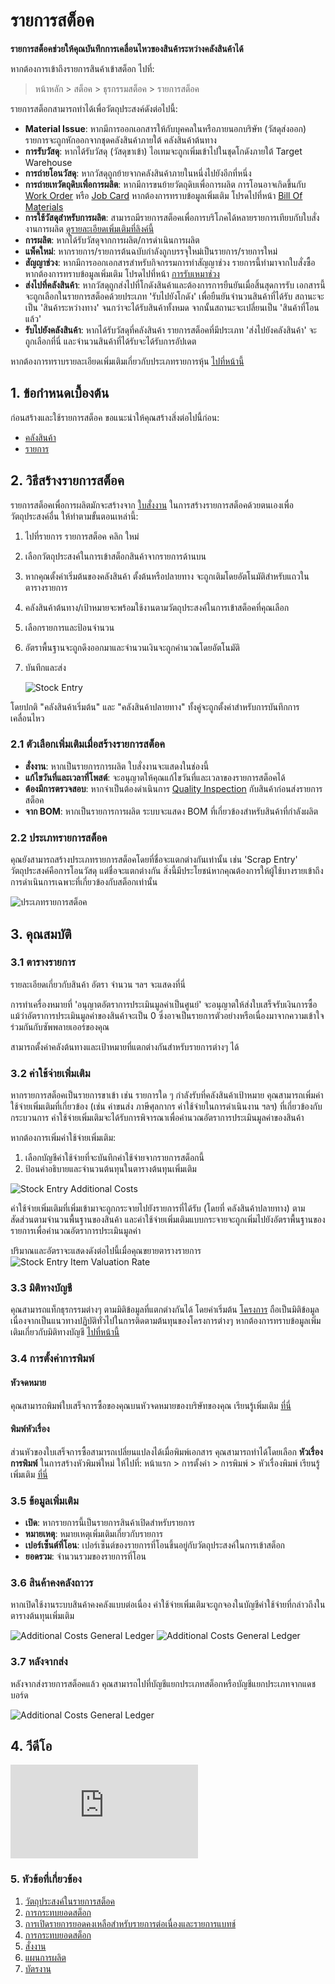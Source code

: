 <!-- add-breadcrumbs -->
# รายการสต็อค

**รายการสต็อคช่วยให้คุณบันทึกการเคลื่อนไหวของสินค้าระหว่างคลังสินค้าได้**

หากต้องการเข้าถึงรายการสินค้าเข้าสต็อก ไปที่:
> หน้าหลัก > สต็อค > ธุรกรรมสต็อค > รายการสต็อค

รายการสต็อกสามารถทำได้เพื่อวัตถุประสงค์ดังต่อไปนี้:

* **Material Issue**: หากมีการออกเอกสารให้กับบุคคลในหรือภายนอกบริษัท (วัสดุส่งออก) รายการจะถูกหักออกจากชุดคลังสินค้าภายใต้ คลังสินค้าต้นทาง
* **การรับวัสดุ**: หากได้รับวัสดุ (วัสดุขาเข้า) ไอเทมจะถูกเพิ่มเข้าไปในชุดโกดังภายใต้ Target Warehouse
* **การถ่ายโอนวัสดุ**: หากวัสดุถูกย้ายจากคลังสินค้าภายในหนึ่งไปยังอีกที่หนึ่ง
* **การถ่ายเทวัตถุดิบเพื่อการผลิต**: หากมีการขนย้ายวัตถุดิบเพื่อการผลิต การโอนอาจเกิดขึ้นกับ [Work Order](/docs/user/manual/th/manufacturing/work-order) หรือ [Job Card](/docs/user/manual/th/manufacturing/job-card) หากต้องการทราบข้อมูลเพิ่มเติม โปรดไปที่หน้า [Bill Of Materials](/docs/user/manual/th/manufacturing/bill-of-materials)
* **การใช้วัสดุสำหรับการผลิต**: สามารถมีรายการสต็อคเพื่อการบริโภคได้หลายรายการเทียบกับใบสั่งงานการผลิต [ดูรายละเอียดเพิ่มเติมที่ลิงค์นี้](/docs/user/manual/th/manufacturing/articles/material_consumption)
* **การผลิต**: หากได้รับวัสดุจากการผลิต/การดำเนินการผลิต
* **แพ็คใหม่**: หากรายการ/รายการต้นฉบับกำลังถูกบรรจุใหม่เป็นรายการ/รายการใหม่
* **สัญญาช่วง**: หากมีการออกเอกสารสำหรับกิจกรรมการทำสัญญาช่วง รายการนี้ทำมาจากใบสั่งซื้อ หากต้องการทราบข้อมูลเพิ่มเติม โปรดไปที่หน้า [การรับเหมาช่วง](/docs/user/manual/th/manufacturing/subcontracting)
* **ส่งไปที่คลังสินค้า**: หากวัสดุถูกส่งไปที่โกดังสินค้าและต้องการการยืนยันเมื่อสิ้นสุดการรับ เอกสารนี้จะถูกเลือกในรายการสต็อคด้วยประเภท 'รับไปยังโกดัง' เพื่อยืนยันจำนวนสินค้าที่ได้รับ สถานะจะเป็น 'สินค้าระหว่างทาง' จนกว่าจะได้รับสินค้าทั้งหมด จากนั้นสถานะจะเปลี่ยนเป็น 'สินค้าที่โอนแล้ว'
* **รับไปยังคลังสินค้า**: หากได้รับวัสดุที่คลังสินค้า รายการสต็อคที่มีประเภท 'ส่งไปยังคลังสินค้า' จะถูกเลือกที่นี่ และจำนวนสินค้าที่ได้รับจะได้รับการอัปเดต

หากต้องการทราบรายละเอียดเพิ่มเติมเกี่ยวกับประเภทรายการหุ้น [ไปที่หน้านี้](/docs/user/manual/th/stock/articles/stock-entry-purpose)


## 1. ข้อกำหนดเบื้องต้น
ก่อนสร้างและใช้รายการสต็อค ขอแนะนำให้คุณสร้างสิ่งต่อไปนี้ก่อน:

* [คลังสินค้า](/docs/user/manual/th/stock/warehouse)
* [รายการ](/docs/user/manual/th/stock/item)


## 2. วิธีสร้างรายการสต็อค
รายการสต็อคเพื่อการผลิตมักจะสร้างจาก [ใบสั่งงาน](/docs/user/manual/th/manufacturing/work-order) ในการสร้างรายการสต็อคด้วยตนเองเพื่อวัตถุประสงค์อื่น ให้ทำตามขั้นตอนเหล่านี้:

1. ไปที่รายการ รายการสต็อค คลิก ใหม่
1. เลือกวัตถุประสงค์ในการเข้าสต็อกสินค้าจากรายการด้านบน
1. หากคุณตั้งค่าเริ่มต้นของคลังสินค้า ตั้งต้นหรือปลายทาง จะถูกเติมโดยอัตโนมัติสำหรับแถวในตารางรายการ
1. คลังสินค้าต้นทาง/เป้าหมายจะพร้อมใช้งานตามวัตถุประสงค์ในการเข้าสต็อคที่คุณเลือก
1. เลือกรายการและป้อนจำนวน
1. อัตราพื้นฐานจะถูกดึงออกมาและจำนวนเงินจะถูกคำนวณโดยอัตโนมัติ
1. บันทึกและส่ง

    <img class="screenshot" alt="Stock Entry" src="{{docs_base_url}}/assets/img/stock/stock-entry.png">

โดยปกติ "คลังสินค้าเริ่มต้น" และ "คลังสินค้าปลายทาง" ทั้งคู่จะถูกตั้งค่าสำหรับการบันทึกการเคลื่อนไหว

### 2.1 ตัวเลือกเพิ่มเติมเมื่อสร้างรายการสต็อค

* **สั่งงาน**: หากเป็นรายการการผลิต ใบสั่งงานจะแสดงในช่องนี้
* **แก้ไขวันที่และเวลาที่โพสต์**: จะอนุญาตให้คุณแก้ไขวันที่และเวลาของรายการสต็อคได้
* **ต้องมีการตรวจสอบ**: หากจำเป็นต้องดำเนินการ [Quality Inspection](/docs/user/manual/th/stock/quality-inspection) กับสินค้าก่อนส่งรายการสต็อค
* **จาก BOM**: หากเป็นรายการการผลิต ระบบจะแสดง BOM ที่เกี่ยวข้องสำหรับสินค้าที่กำลังผลิต

### 2.2 ประเภทรายการสต็อค
คุณยังสามารถสร้างประเภทรายการสต็อคโดยที่ชื่อจะแตกต่างกันเท่านั้น เช่น 'Scrap Entry' วัตถุประสงค์คือการโอนวัสดุ แต่ชื่อจะแตกต่างกัน สิ่งนี้มีประโยชน์หากคุณต้องการให้ผู้ใช้บางรายเข้าถึงการดำเนินการเฉพาะที่เกี่ยวข้องกับสต็อกเท่านั้น

![ประเภทรายการสต็อค](/docs/assets/img/stock/stock-entry-type.png)

## 3. คุณสมบัติ

### 3.1 ตารางรายการ
รายละเอียดเกี่ยวกับสินค้า อัตรา จำนวน ฯลฯ จะแสดงที่นี่

การทำเครื่องหมายที่ 'อนุญาตอัตราการประเมินมูลค่าเป็นศูนย์' จะอนุญาตให้ส่งใบเสร็จรับเงินการซื้อแม้ว่าอัตราการประเมินมูลค่าของสินค้าจะเป็น 0 ซึ่งอาจเป็นรายการตัวอย่างหรือเนื่องมาจากความเข้าใจร่วมกันกับซัพพลายเออร์ของคุณ

สามารถตั้งค่าคลังต้นทางและเป้าหมายที่แตกต่างกันสำหรับรายการต่างๆ ได้

### 3.2 ค่าใช้จ่ายเพิ่มเติม

หากรายการสต็อคเป็นรายการขาเข้า เช่น รายการใด ๆ กำลังรับที่คลังสินค้าเป้าหมาย คุณสามารถเพิ่มค่าใช้จ่ายเพิ่มเติมที่เกี่ยวข้อง (เช่น ค่าขนส่ง ภาษีศุลกากร ค่าใช้จ่ายในการดำเนินงาน ฯลฯ) ที่เกี่ยวข้องกับกระบวนการ ค่าใช้จ่ายเพิ่มเติมจะได้รับการพิจารณาเพื่อคำนวณอัตราการประเมินมูลค่าของสินค้า

หากต้องการเพิ่มค่าใช้จ่ายเพิ่มเติม:

1. เลือกบัญชีค่าใช้จ่ายที่จะบันทึกค่าใช้จ่ายจากรายการสต็อกนี้
1. ป้อนคำอธิบายและจำนวนต้นทุนในตารางต้นทุนเพิ่มเติม

<img class="screenshot" alt="Stock Entry Additional Costs" src="{{docs_base_url}}/assets/img/stock/additional-costs-table.png">

ค่าใช้จ่ายเพิ่มเติมที่เพิ่มเข้ามาจะถูกกระจายไปยังรายการที่ได้รับ (โดยที่ คลังสินค้าปลายทาง) ตามสัดส่วนตามจำนวนพื้นฐานของสินค้า และค่าใช้จ่ายเพิ่มเติมแบบกระจายจะถูกเพิ่มไปยังอัตราพื้นฐานของรายการเพื่อคำนวณอัตราการประเมินมูลค่า

ปริมาณและอัตราจะแสดงดังต่อไปนี้เมื่อคุณขยายตารางรายการ
<img class="screenshot" alt="Stock Entry Item Valuation Rate" src="{{docs_base_url}}/assets/img/stock/stock-entry-item-valuation-rate.png">

### 3.3 มิติทางบัญชี
คุณสามารถแท็กธุรกรรมต่างๆ ตามมิติข้อมูลที่แตกต่างกันได้ โดยค่าเริ่มต้น [โครงการ](/docs/user/manual/th/projects/project) ถือเป็นมิติข้อมูล เนื่องจากเป็นแนวทางปฏิบัติทั่วไปในการติดตามต้นทุนของโครงการต่างๆ หากต้องการทราบข้อมูลเพิ่มเติมเกี่ยวกับมิติทางบัญชี [ไปที่หน้านี้](/docs/user/manual/th/accounts/accounting-dimensions)

### 3.4 การตั้งค่าการพิมพ์

#### หัวจดหมาย
คุณสามารถพิมพ์ใบเสร็จการซื้อของคุณบนหัวจดหมายของบริษัทของคุณ เรียนรู้เพิ่มเติม [ที่นี่](/docs/user/manual/th/setting-up/print/letter-head)

#### พิมพ์หัวเรื่อง
ส่วนหัวของใบเสร็จการซื้อสามารถเปลี่ยนแปลงได้เมื่อพิมพ์เอกสาร คุณสามารถทำได้โดยเลือก **หัวเรื่องการพิมพ์** ในการสร้างหัวพิมพ์ใหม่ ให้ไปที่: หน้าแรก > การตั้งค่า > การพิมพ์ > หัวเรื่องพิมพ์ เรียนรู้เพิ่มเติม [ที่นี่](/docs/user/manual/th/setting-up/print/print-headings)

### 3.5 ข้อมูลเพิ่มเติม

* **เปิด**: หากรายการนี้เป็นรายการสินค้าเปิดสำหรับรายการ
* **หมายเหตุ**: หมายเหตุเพิ่มเติมเกี่ยวกับรายการ
* **เปอร์เซ็นต์ที่โอน**: เปอร์เซ็นต์ของรายการที่โอนขึ้นอยู่กับวัตถุประสงค์ในการเข้าสต็อก
* **ยอดรวม**: จำนวนรวมของรายการที่โอน

### 3.6 สินค้าคงคลังถาวร

หากเปิดใช้งานระบบสินค้าคงคลังแบบต่อเนื่อง ค่าใช้จ่ายเพิ่มเติมจะถูกจองในบัญชีค่าใช้จ่ายที่กล่าวถึงในตารางต้นทุนเพิ่มเติม

<img class="screenshot" alt="Additional Costs General Ledger" src="{{docs_base_url}}/assets/img/stock/stock-entry-additional-cost.png">

<img class="screenshot" alt="Additional Costs General Ledger" src="{{docs_base_url}}/assets/img/stock/additional-costs-general-ledger.png">

### 3.7 หลังจากส่ง
หลังจากส่งรายการสต็อคแล้ว คุณสามารถไปที่บัญชีแยกประเภทสต็อกหรือบัญชีแยกประเภทจากแดชบอร์ด

<img class="screenshot" alt="Additional Costs General Ledger" src="{{docs_base_url}}/assets/img/stock/stock-entry-submit.png">

## 4. วีดีโอ

<div class="embed-container">
    <iframe src="https://www.youtube.com/embed/Njt107hlY3I?rel=0" frameborder="0" allow="autoplay; encrypted-media" allowfullscreen>
    </iframe>
</div>

### 5. หัวข้อที่เกี่ยวข้อง
1. [วัตถุประสงค์ในรายการสต็อค](/docs/user/manual/th/stock/articles/stock-entry-purpose)
1. [การกระทบยอดสต็อก](/docs/user/manual/th/stock/stock-reconciliation)
1. [การเปิดรายการยอดคงเหลือสำหรับรายการต่อเนื่องและรายการแบทช์](/docs/user/manual/th/stock/articles/opening-stock-balance-entry-for-serialized-and-batch-item)
1. [การกระทบยอดสต็อก](/docs/user/manual/th/stock/stock-reconciliation)
1. [สั่งงาน](/docs/user/manual/th/manufacturing/work-order)
1. [แผนการผลิต](/docs/user/manual/th/manufacturing/production-plan)
1. [บัตรงาน](/docs/user/manual/th/manufacturing/job-card)
